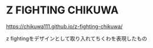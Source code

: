 # Z FIGHTING CHIKUWA

https://chikuwa111.github.io/z-fighting-chikuwa/

z fightingをデザインとして取り入れてちくわを表現したもの
